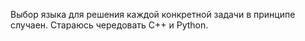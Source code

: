 Выбор языка для решения каждой конкретной задачи в принципе случаен. Стараюсь чередовать C++ и Python.
